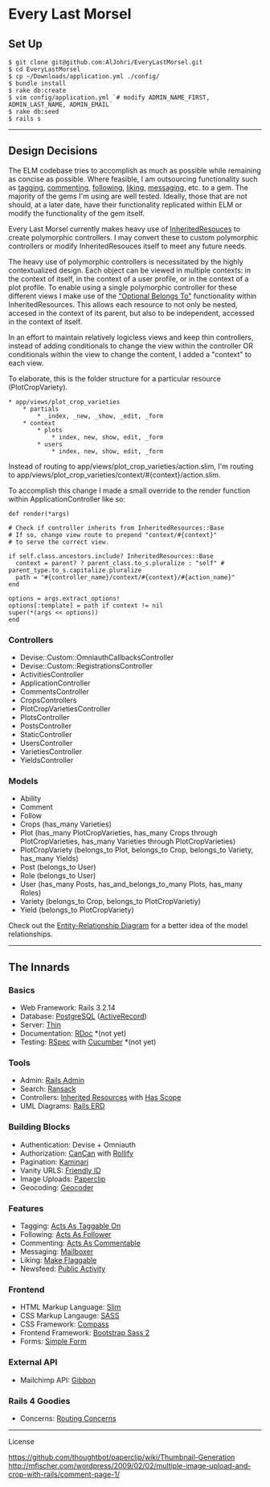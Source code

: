 Every Last Morsel
=================

Set Up
---------------
	$ git clone git@github.com:AlJohri/EveryLastMorsel.git
	$ cd EveryLastMorsel
	$ cp ~/Downloads/application.yml ./config/
	$ bundle install
	$ rake db:create
	$ vim config/application.yml `# modify ADMIN_NAME_FIRST, ADMIN_LAST_NAME, ADMIN_EMAIL`
	$ rake db:seed
	$ rails s
________________________

Design Decisions
----------------
The ELM codebase tries to accomplish as much as possible while remaining as concise as possible. Where feasible, I am outsourcing functionality such as [tagging](https://github.com/mbleigh/acts-as-taggable-on), [commenting](https://github.com/mbleigh/acts-as-taggable-on), [following](https://github.com/tcocca/acts_as_follower/), [liking](https://github.com/cavneb/make_flaggable), [messaging](https://github.com/ging/mailboxer), etc. to a gem. The majority of the gems I'm using are well tested. Ideally, those that are not should, at a later date, have their functionality replicated within ELM or modify the functionality of the gem itself.

Every Last Morsel currently makes heavy use of [InheritedResouces](https://github.com/josevalim/inherited_resources) to create polymorphic controllers. I may convert these to custom polymorphic controllers or modify InheritedResouces itself to meet any future needs.

The heavy use of polymorphic controllers is necessitated by the highly contextualized design. Each object can be viewed in multiple contexts: in the context of itself, in the context of a user profile, or in the context of a plot profile. To enable using a single polymorphic controller for these different views I make use of the ["Optional Belongs To"](https://github.com/josevalim/inherited_resources#optional-belongs-to) functionality within InheritedResources. This allows each resource to not only be nested, accesed in the context of its parent, but also to be independent, accessed in the context of itself.

In an effort to maintain relatively logicless views and keep thin controllers, instead of adding conditionals to change the view within the controller OR conditionals within the view to change the content, I added a "context" to each view.

To elaborate, this is the folder structure for a particular resource (PlotCropVariety).

    * app/views/plot_crop_varieties
        * partials
            * _index, _new, _show, _edit, _form
        * context
            * plots
                * index, new, show, edit, _form
            * users
                * index, new, show, edit, _form

Instead of routing to app/views/plot\_crop\_varieties/action.slim, I'm routing to app/views/plot\_crop\_varieties/context/#{context}/action.slim.

To accomplish this change I made a small override to the render function within ApplicationController like so:

    def render(*args)

    # Check if controller inherits from InheritedResources::Base
    # If so, change view route to prepend "context/#{context}"
    # to serve the correct view.

    if self.class.ancestors.include? InheritedResources::Base
      context = parent? ? parent_class.to_s.pluralize : "self" # parent_type.to_s.capitalize.pluralize
      path = "#{controller_name}/context/#{context}/#{action_name}"
    end

    options = args.extract_options!
    options[:template] = path if context != nil
    super(*(args << options))
    end

### Controllers
* Devise::Custom::OmniauthCallbacksController
* Devise::Custom::RegistrationsController
* ActivitiesController
* ApplicationController
* CommentsController
* CropsControllers
* PlotCropVarietiesController
* PlotsController
* PostsController
* StaticController
* UsersController
* VarietiesController
* YieldsController

### Models
* Ability
* Comment
* Follow
* Crops (has_many Varieties)
* Plot (has_many PlotCropVarieties, has_many Crops through PlotCropVarieties, has_many Varieties through PlotCropVarieties)
* PlotCropVariety (belongs_to Plot, belongs_to Crop, belongs_to Variety, has_many Yields)
* Post (belongs_to User)
* Role (belongs_to User)
* User (has_many Posts, has_and_belongs_to_many Plots, has_many Roles)
* Variety (belongs_to Crop, belongs_to PlotCropVarietiy)
* Yield (belongs_to PlotCropVariety)

Check out the [Entity-Relationship Diagram](https://github.com/AlJohri/EveryLastMorsel/blob/develop/erd.pdf) for a better idea of the model relationships.
________________________

The Innards
---------------

### Basics
* Web Framework: Rails 3.2.14
* Database: [PostgreSQL](https://github.com/ged/ruby-pg) ([ActiveRecord](https://github.com/rails/rails/tree/master/activerecord))
* Server: [Thin](https://github.com/macournoyer/thin/)
* Documentation: [RDoc](https://github.com/rdoc/rdoc) *(not yet)
* Testing: [RSpec](https://github.com/rspec/rspec-rails) with [Cucumber](https://github.com/cucumber/cucumber-rails) *(not yet)

### Tools
* Admin: [Rails Admin](https://github.com/sferik/rails_admin)
* Search: [Ransack](https://github.com/ernie/ransack)
* Controllers: [Inherited Resources](https://github.com/josevalim/inherited_resources) with [Has Scope](http://github.com/plataformatec/has_scope)
* UML Diagrams: [Rails ERD](https://github.com/voormedia/rails-erd)

### Building Blocks
* Authentication: Devise + Omniauth
* Authorization: [CanCan](https://github.com/ryanb/cancan) with [Rollify](https://github.com/EppO/rolify)
* Pagination: [Kaminari](https://github.com/amatsuda/kaminari)
* Vanity URLS: [Friendly ID](https://github.com/norman/friendly_id)
* Image Uploads: [Paperclip](https://github.com/thoughtbot/paperclip)
* Geocoding: [Geocoder](https://github.com/alexreisner/geocoder)

### Features
* Tagging: [Acts As Taggable On](https://github.com/mbleigh/acts-as-taggable-on)
* Following: [Acts As Follower](https://github.com/tcocca/acts_as_follower/)
* Commenting: [Acts As Commentable](https://github.com/jackdempsey/acts_as_commentable)
* Messaging: [Mailboxer](https://github.com/ging/mailboxer)
* Liking: [Make Flaggable](https://github.com/cavneb/make_flaggable)
* Newsfeed: [Public Activity](https://github.com/pokonski/public_activity)

### Frontend
* HTML Markup Language: [Slim](https://github.com/slim-template/slim-rails)
* CSS Markup Langauge: [SASS](https://github.com/rails/sass-rails)
* CSS Framework: [Compass](https://github.com/Compass/compass-rails)
* Frontend Framework: [Bootstrap Sass 2](https://github.com/thomas-mcdonald/bootstrap-sass)
* Forms: [Simple Form](https://github.com/plataformatec/simple_form)

### External API
* Mailchimp API: [Gibbon](https://github.com/amro/gibbon)

### Rails 4 Goodies
* Concerns: [Routing Concerns](https://github.com/rails/routing_concerns)

________________________

License


https://github.com/thoughtbot/paperclip/wiki/Thumbnail-Generation
http://mfischer.com/wordpress/2009/02/02/multiple-image-upload-and-crop-with-rails/comment-page-1/